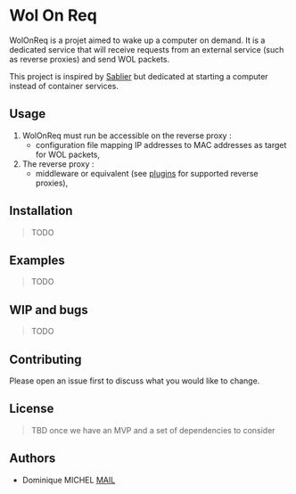 # Wol On Req

WolOnReq is a projet aimed to wake up a computer on demand. It is a dedicated service that will receive requests from an
external service (such as reverse proxies) and send WOL packets.

This project is inspired by [Sablier](https://github.com/sablierapp/sablier) but dedicated at starting a computer
instead of container services.

## Usage

1. WolOnReq must run be accessible on the reverse proxy :
    - configuration file mapping IP addresses to MAC addresses as target for WOL packets,
2. The reverse proxy :
    - middleware or equivalent (see [plugins](./plugins) for supported reverse proxies),

## Installation

> TODO

## Examples

> TODO

## WIP and bugs

> TODO

## Contributing

Please open an issue first to discuss what you would like to change.

## License

> TBD once we have an MVP and a set of dependencies to consider

## Authors

- Dominique MICHEL [MAIL](mailto:dominique.michel@epita.fr)

